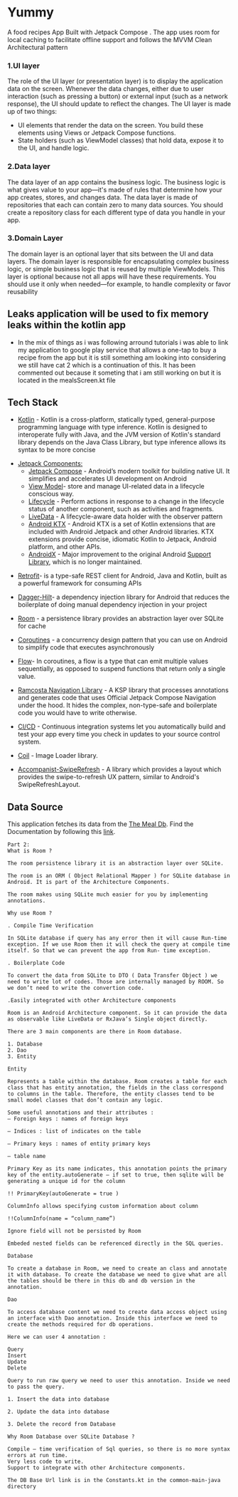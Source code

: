 # Yummy
A food recipes App Built with Jetpack Compose . The app uses room for local caching to facilitate offline support and follows the MVVM Clean Architectural pattern

### 1.UI layer
The role of the UI layer (or presentation layer) is to display the application data on the screen. Whenever the data changes, either due to user interaction (such as pressing a button) or external input (such as a network response), the UI should update to reflect the changes.
The UI layer is made up of two things:

* UI elements that render the data on the screen. You build these elements using Views or Jetpack Compose functions.
* State holders (such as ViewModel classes) that hold data, expose it to the UI, and handle logic.

### 2.Data layer
The data layer of an app contains the business logic. The business logic is what gives value to your app—it's made of rules that determine how your app creates, stores, and changes data.
The data layer is made of repositories that each can contain zero to many data sources. You should create a repository class for each different type of data you handle in your app.

### 3.Domain Layer
The domain layer is an optional layer that sits between the UI and data layers.
The domain layer is responsible for encapsulating complex business logic, or simple business logic that is reused by multiple ViewModels. This layer is optional because not all apps will have these requirements. You should use it only when needed—for example, to handle complexity or favor reusability

## Leaks application will be used to fix memory leaks within the kotlin app

* In the mix of things as i was following arround tutorials 
i was able to link my application to google play service 
that allows a one-tap to buy a recipe from the app but it is still something am looking into 
considering we still have cat 2 which is a continuation of this.
It has been commented out because it someting that i am still working on but it is located in the mealsScreen.kt file


## Tech Stack
 - [Kotlin](https://kotlinlang.org/docs/reference/) - Kotlin is a cross-platform, statically typed, general-purpose programming language with type inference. Kotlin is designed to interoperate fully with Java, and the JVM version of Kotlin's standard library depends on the Java Class Library, but type inference allows its syntax to be more concise
 
 * [Jetpack Components:](https://developer.android.com/topic/architecture?gclid=Cj0KCQjw8O-VBhCpARIsACMvVLOH1satX45o9f4PMQ4Sxr7bG9myl6-KZL9nYda8PJsHV7m2uJL8bzgaAmqiEALw_wcB&gclsrc=aw.ds)
    * [Jetpack Compose](https://developer.android.com/jetpack/compose?gclid=Cj0KCQjwhqaVBhCxARIsAHK1tiMMwHsxQ8Z25jyEdtLha9erq11wROoEfL6RqpGMprgbDTNuMO3_Ri8aAu5EEALw_wcB&gclsrc=aw.ds) -  Android’s modern toolkit for building native UI. It simplifies and accelerates UI development on Android
    * [View Model](https://developer.android.com/topic/libraries/architecture/viewmodel)-  store and manage UI-related data in a lifecycle conscious way.
    * [Lifecycle]( https://developer.android.com/topic/libraries/architecture/lifecycle) - Perform actions in response to a change in the lifecycle status of another component, such as activities and fragments.
    * [LiveData](https://developer.android.com/topic/libraries/architecture/livedata.html) - A lifecycle-aware data holder with the observer pattern
    * [Android KTX](https://developer.android.com/kotlin/ktx.html) - Android KTX is a set of Kotlin extensions that are included with Android Jetpack and other Android libraries. KTX extensions provide concise, idiomatic Kotlin to Jetpack, Android platform, and other APIs.
    * [AndroidX](https://developer.android.com/jetpack/androidx) - Major improvement to the original Android [Support Library](https://developer.android.com/topic/libraries/support-library/index), which is no longer maintained.

- [Retrofit](https://github.com/square/retrofit)- is a type-safe REST client for Android, Java and Kotlin, built as a powerful framework for consuming APIs

* [Dagger-Hilt](https://dagger.dev/hilt/)- a dependency injection library for Android that reduces the boilerplate of doing manual dependency injection in your project

* [Room](https://developer.android.com/topic/libraries/architecture/room.html) -  a persistence library provides an abstraction layer over SQLite for cache

* [Coroutines](https://developer.android.com/kotlin/coroutines) - a concurrency design pattern that you can use on Android to simplify code that executes asynchronously
* [Flow](https://developer.android.com/kotlin/flow)- In coroutines, a flow is a type that can emit multiple values sequentially, as opposed to suspend functions that return only a single value.
* [Ramcosta Navigation Library](https://composedestinations.rafaelcosta.xyz/) - A KSP library that processes annotations and generates code that uses Official Jetpack Compose Navigation under the hood. It hides the complex, non-type-safe and boilerplate code you would have to write otherwise.
* [CI/CD](https://codemagic.io/android-continuous-integration/) - Continuous integration systems let you automatically build and test your app every time you check in updates to your source control system. 

* [Coil](https://coil-kt.github.io/coil/compose/) - Image Loader library.

* [Accompanist-SwipeRefresh](https://google.github.io/accompanist/swiperefresh/) - A library which provides a layout which provides the swipe-to-refresh UX pattern, similar to Android's SwipeRefreshLayout.

## Data Source
This application fetches its data from the [The Meal Db](https://www.themealdb.com/api.php). Find the Documentation by following this [link](https://www.themealdb.com/api.php).

  ```
Part 2:
What is Room ?

The room persistence library it is an abstraction layer over SQLite.

The room is an ORM ( Object Relational Mapper ) for SQLite database in Android. It is part of the Architecture Components.

The room makes using SQLite much easier for you by implementing annotations.

Why use Room ?

. Compile Time Verification

In SQLite database if query has any error then it will cause Run-time exception. If we use Room then it will check the query at compile time itself. So that we can prevent the app from Run- time exception.

. Boilerplate Code

To convert the data from SQLite to DTO ( Data Transfer Object ) we need to write lot of codes. Those are internally managed by ROOM. So we don’t need to write the convertion code.

.Easily integrated with other Architecture components

Room is an Android Architecture component. So it can provide the data as observable like LiveData or RxJava’s Single object directly.

There are 3 main components are there in Room database.

1. Database
2. Dao
3. Entity

Entity

Represents a table within the database. Room creates a table for each class that has entity annotation, the fields in the class correspond to columns in the table. Therefore, the entity classes tend to be small model classes that don’t contain any logic.

Some useful annotations and their attributes :
— Foreign keys : names of foreign keys

— Indices : list of indicates on the table

— Primary keys : names of entity primary keys

— table name

Primary Key as its name indicates, this annotation points the primary key of the entity.autoGenerate — if set to true, then sqlite will be generating a unique id for the column

!! PrimaryKey(autoGenerate = true )

ColumnInfo allows specifying custom information about column

!!ColumnInfo(name = “column_name”)

Ignore field will not be persisted by Room

Embeded nested fields can be referenced directly in the SQL queries.

Database

To create a database in Room, we need to create an class and annotate it with database. To create the database we need to give what are all the tables should be there in this db and db version in the annotation.

Dao

To access database content we need to create data access object using an interface with Dao annotation. Inside this interface we need to create the methods required for db operations.

Here we can user 4 annotation :

Query
Insert
Update
Delete

Query to run raw query we need to user this annotation. Inside we need to pass the query.

1. Insert the data into database

2. Update the data into database

3. Delete the record from Database

Why Room Database over SQLite Database ?

Compile — time verification of Sql queries, so there is no more syntax errors at run time.
Very less code to write.
Support to integrate with other Architecture components.

The DB Base Url link is in the Constants.kt in the common-main-java directory
